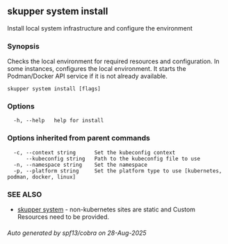 ## skupper system install

Install local system infrastructure and configure the environment

### Synopsis


Checks the local environment for required resources and configuration.
In some instances, configures the local environment. It starts the Podman/Docker API 
service if it is not already available.

```
skupper system install [flags]
```

### Options

```
  -h, --help   help for install
```

### Options inherited from parent commands

```
  -c, --context string      Set the kubeconfig context
      --kubeconfig string   Path to the kubeconfig file to use
  -n, --namespace string    Set the namespace
  -p, --platform string     Set the platform type to use [kubernetes, podman, docker, linux]
```

### SEE ALSO

* [skupper system](skupper_system.md)	 - non-kubernetes sites are static and Custom Resources need to be provided.

###### Auto generated by spf13/cobra on 28-Aug-2025
